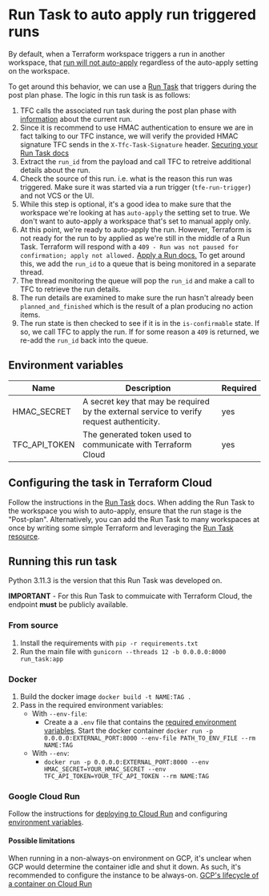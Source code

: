 # Run Task to auto apply run triggered runs

By default, when a Terraform workspace triggers a run in another workspace, that [run will not auto-apply](https://developer.hashicorp.com/terraform/cloud-docs/workspaces/settings/run-triggers#creating-a-run-trigger) regardless of the auto-apply setting on the workspace.

To get around this behavior, we can use a [Run Task](https://developer.hashicorp.com/terraform/cloud-docs/workspaces/settings/run-tasks) that triggers during the post plan phase. The logic in this run task is as follows:
1. TFC calls the associated run task during the post plan phase with [information](https://developer.hashicorp.com/terraform/cloud-docs/workspaces/settings/run-tasks) about the current run.
2. Since it is recommend to use HMAC authentication to ensure we are in fact talking to our TFC instance, we will verify the provided HMAC signature TFC sends in the `X-Tfc-Task-Signature` header.  [Securing your Run Task docs](https://developer.hashicorp.com/terraform/cloud-docs/integrations/run-tasks#securing-your-run-task)
3. Extract the `run_id` from the payload and call TFC to retreive additional details about the run.
4. Check the source of this run. i.e. what is the reason this run was triggered. Make sure it was started via a run trigger (`tfe-run-trigger`) and not VCS or the UI.
5. While this step is optional, it's a good idea to make sure that the workspace we're looking at has `auto-apply` the setting set to true. We don't want to auto-apply a workspace that's set to manual apply only.
6. At this point, we're ready to auto-apply the run. However, Terraform is not ready for the run to by applied as we're still in the middle of a Run Task. Terraform will respond with a `409 - Run was not paused for confirmation; apply not allowed.` [Apply a Run docs.](https://developer.hashicorp.com/terraform/cloud-docs/api-docs/run#apply-a-run) To get around this, we add the `run_id` to a queue that is being monitored in a separate thread.
7. The thread monitoring the queue will pop the `run_id` and make a call to TFC to retrieve the run details.
8. The run details are examined to make sure the run hasn't already been `planned_and_finished` which is the result of a plan producing no action items.
9. The run state is then checked to see if it is in the `is-confirmable` state. If so, we call TFC to apply the run. If for some reason a `409` is returned, we re-add the `run_id` back into the queue.

## Environment variables
| Name | Description | Required |
|----|-----------|--------|
| HMAC_SECRET | A secret key that may be required by the external service to verify request authenticity. | yes |
| TFC_API_TOKEN | The generated token used to communicate with Terraform Cloud | yes |

## Configuring the task in Terraform Cloud
Follow the instructions in the [Run Task](https://developer.hashicorp.com/terraform/cloud-docs/workspaces/settings/run-tasks) docs. When adding the Run Task to the workspace you wish to auto-apply, ensure that the run stage is the "Post-plan". Alternatively, you can add the Run Task to many workspaces at once by writing some simple Terraform and leveraging the [Run Task resource](https://registry.terraform.io/providers/hashicorp/tfe/latest/docs/resources/workspace_run_task).

## Running this run task
Python 3.11.3 is the version that this Run Task was developed on.

**IMPORTANT** - For this Run Task to commuicate with Terraform Cloud, the endpoint **must** be publicly available.

### From source
1. Install the requirements with `pip -r requirements.txt`
2. Run the main file with `gunicorn --threads 12 -b 0.0.0.0:8000 run_task:app`

### Docker
1. Build the docker image `docker build -t NAME:TAG .`
2. Pass in the required environment variables:
    - With `--env-file`: 
      - Create a a `.env` file that contains the [required environment variables](#environment-variables). Start the docker container `docker run -p 0.0.0.0:EXTERNAL_PORT:8000 --env-file PATH_TO_ENV_FILE --rm NAME:TAG`
    - With `--env`:
      - `docker run -p 0.0.0.0:EXTERNAL_PORT:8000 --env HMAC_SECRET=YOUR_HMAC_SECRET --env TFC_API_TOKEN=YOUR_TFC_API_TOKEN --rm NAME:TAG`

### Google Cloud Run
Follow the instructions for [deploying to Cloud Run](https://cloud.google.com/run/docs/deploying) and configuring [environment variables](https://cloud.google.com/run/docs/configuring/environment-variables).

#### Possible limitations
When running in a non-always-on environment on GCP, it's unclear when GCP would determine the container idle and shut it down. As such, it's recommended to configure the instance to be always-on. [GCP's lifecycle of a container on Cloud Run](https://cloud.google.com/blog/topics/developers-practitioners/lifecycle-container-cloud-run)